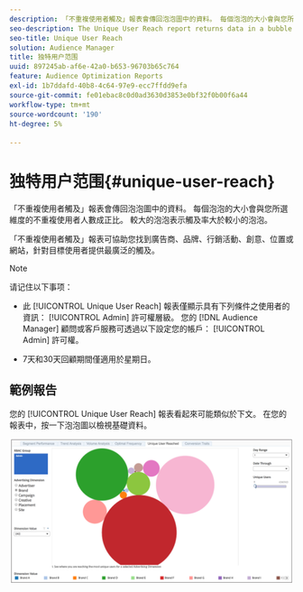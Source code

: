 ```yaml
---
description: 「不重複使用者觸及」報表會傳回泡泡圖中的資料。 每個泡泡的大小會與您所選維度的不重複使用者人數成正比。 較大的泡泡表示觸及率大於較小的泡泡。 「不重複使用者觸及」報表可協助您找到廣告商、品牌、行銷活動、創意、位置或網站，針對目標使用者提供最廣泛的觸及。
seo-description: The Unique User Reach report returns data in a bubble chart. Each bubble is sized in direct proportion to the number of unique users for your selected dimension. A larger bubble indicates greater reach than a smaller bubble. The Unique User Reach report helps you find the advertiser, brand, campaign, creative, placement, or site that provides the broadest reach against your targeted users.
seo-title: Unique User Reach
solution: Audience Manager
title: 独特用户范围
uuid: 897245ab-af6e-42a0-b653-96703b65c764
feature: Audience Optimization Reports
exl-id: 1b7ddafd-40b8-4c64-97e9-ecc7ffdd9efa
source-git-commit: fe01ebac8c0d0ad3630d3853e0bf32f0b00f6a44
workflow-type: tm+mt
source-wordcount: '190'
ht-degree: 5%

---
```


# 独特用户范围{#unique-user-reach}

「不重複使用者觸及」報表會傳回泡泡圖中的資料。 每個泡泡的大小會與您所選維度的不重複使用者人數成正比。 較大的泡泡表示觸及率大於較小的泡泡。

「不重複使用者觸及」報表可協助您找到廣告商、品牌、行銷活動、創意、位置或網站，針對目標使用者提供最廣泛的觸及。

>[!NOTE]
>
>请记住以下事项：
>
>* 此 [!UICONTROL Unique User Reach] 報表僅顯示具有下列條件之使用者的資訊： [!UICONTROL Admin] 許可權層級。 您的 [!DNL Audience Manager] 顧問或客戶服務可透過以下設定您的帳戶： [!UICONTROL Admin] 許可權。
>
>* 7天和30天回顧期間僅適用於星期日。


## 範例報告

您的 [!UICONTROL Unique User Reach] 報表看起來可能類似於下文。 在您的報表中，按一下泡泡圖以檢視基礎資料。

![](assets/unique-user-reach.png)
